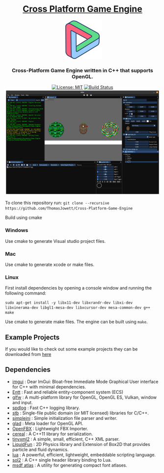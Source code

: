 <h1 align="center" style="border-bottom: none;">
 <a href="https://github.com/ThomasJowett/Cross-Platform-Game-Engine/">Cross Platform Game Engine</a>
</h1>
<p align="center">
 <img width="128" height="128" src="Editor/data/Icons/Logo.png">
</p>

<h3 align="center">Cross-Platform Game Engine written in C++ that supports OpenGL.</h3>

<div align="center">
 <a href="https://opensource.org/licenses/MIT"><img src="https://img.shields.io/badge/License-MIT-yellow.svg" alt="License: MIT"></a>
  <a href="https://github.com/ThomasJowett/Cross-Platform-Game-Engine/actions/workflows/cmake-multi-platform.yml">
    <img src="https://github.com/ThomasJowett/Cross-Platform-Game-Engine/actions/workflows/cmake-multi-platform.yml/badge.svg?branch=master" alt="Build Status">
  </a>
 <br>                                               
 <img src="Resources/Linux Screenshot.png">
</div>

To clone this repository run: `git clone --recursive https://github.com/ThomasJowett/Cross-Platform-Game-Engine`

Build using cmake

### Windows
Use cmake to generate Visual studio project files.
### Mac
Use cmake to generate xcode or make files.
### Linux
First install dependencies by opening a console window and running the following command:
```
sudo apt-get install -y libx11-dev libxrandr-dev libxi-dev libxinerama-dev libgl1-mesa-dev libxcursor-dev mesa-common-dev g++ make
```
Use cmake to generate make files.
The engine can be built using `make`.
## Example Projects
If you would like to check out some example projects they can be downloaded from [here](https://github.com/ThomasJowett/ExampleGameProjects)
## Dependencies
* [imgui](https://github.com/ocornut/imgui) : Dear ImGui: Bloat-free Immediate Mode Graphical User interface for C++ with minimal dependencies.
* [Entt](https://github.com/skypjack/entt) : Fast and reliable entity-component system (ECS) 
* [glfw](https://github.com/glfw/glfw) : A multi-platform library for OpenGL, OpenGL ES, Vulkan, window and input.
* [spdlog](https://github.com/gabime/spdlog) : Fast C++ logging library.
* [stb](https://github.com/nothings/stb) : Single-file public domain (or MIT licensed) libraries for C/C++.
* [simpleini](https://github.com/brofield/simpleini) : Simple initialization file parser and writer.
* [glad](https://github.com/Dav1dde/glad) : Meta loader for OpenGL API.
* [OpenFBX](https://github.com/nem0/OpenFBX) : Lightweight FBX Importer.
* [cereal](https://github.com/USCiLab/cereal) : A C++11 library for serialization.
* [tinyxml2](https://github.com/leethomason/tinyxml2) : A simple, small, efficient, C++ XML parser.
* [LiquidFun](https://github.com/google/liquidfun) : 2D Physics library and Extension of Box2D that provides particle and fluid dynamics.
* [lua](https://github.com/lua/lua) : A powerful, efficient, lightweight, embeddable scripting language.
* [sol2](https://github.com/ThePhD/sol2) : A C++ single header library binding to Lua.
* [msdf atlas](https://github.com/Chlumsky/msdf-atlas-gen) : A utility for generating compact font atlases. 
